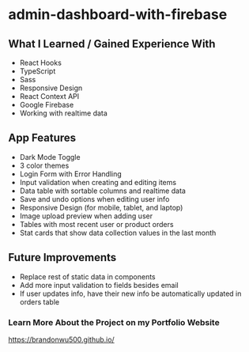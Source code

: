 # admin-dashboard-with-firebase

## What I Learned / Gained Experience With

- React Hooks
- TypeScript
- Sass
- Responsive Design
- React Context API
- Google Firebase
- Working with realtime data

## App Features

- Dark Mode Toggle
- 3 color themes
- Login Form with Error Handling
- Input validation when creating and editing items
- Data table with sortable columns and realtime data
- Save and undo options when editing user info
- Responsive Design (for mobile, tablet, and laptop)
- Image upload preview when adding user
- Tables with most recent user or product orders
- Stat cards that show data collection values in the last month

## Future Improvements

- Replace rest of static data in components
- Add more input validation to fields besides email
- If user updates info, have their new info be automatically updated in orders table

### Learn More About the Project on my Portfolio Website

https://brandonwu500.github.io/
